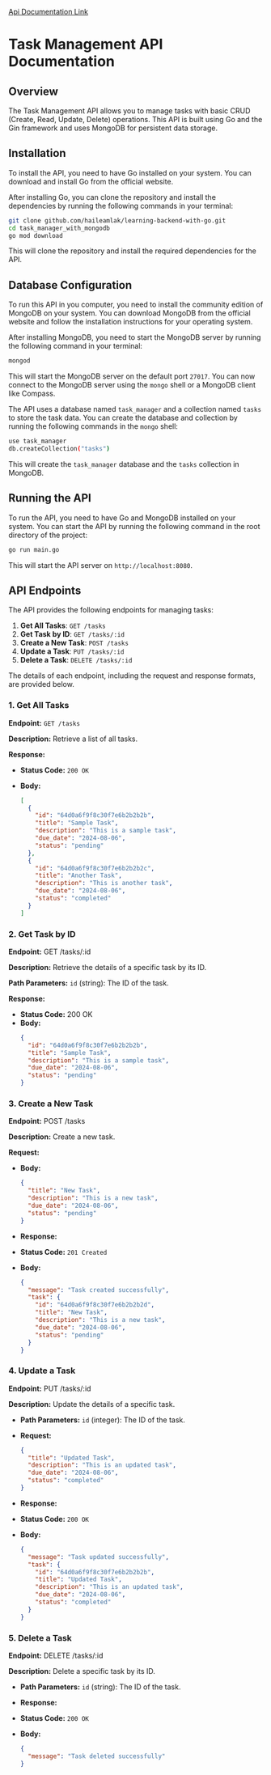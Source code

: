 [Api Documentation Link](https://documenter.getpostman.com/view/37482165/2sA3s7joxN)

# Task Management API Documentation

## Overview

The Task Management API allows you to manage tasks with basic CRUD (Create, Read, Update, Delete) operations. This API is built using Go and the Gin framework and uses MongoDB for persistent data storage.

## Installation

To install the API, you need to have Go installed on your system. You can download and install Go from the official website.

After installing Go, you can clone the repository and install the dependencies by running the following commands in your terminal:

```bash
git clone github.com/haileamlak/learning-backend-with-go.git
cd task_manager_with_mongodb
go mod download
```

This will clone the repository and install the required dependencies for the API.


## Database Configuration

To run this API in you computer, you need to install the community edition of MongoDB on your system. You can download MongoDB from the official website and follow the installation     instructions for your operating system.

After installing MongoDB, you need to start the MongoDB server by running the following command in your terminal:

```bash
mongod
```

This will start the MongoDB server on the default port `27017`. You can now connect to the MongoDB server using the `mongo` shell or a MongoDB client like Compass.

The API uses a database named `task_manager` and a collection named `tasks` to store the task data. You can create the database and collection by running the following commands in the `mongo` shell:

```bash
use task_manager
db.createCollection("tasks")
```

This will create the `task_manager` database and the `tasks` collection in MongoDB.

## Running the API

To run the API, you need to have Go and MongoDB installed on your system. You can start the API by running the following command in the root directory of the project:

```bash
go run main.go
```

This will start the API server on `http://localhost:8080`.

## API Endpoints

The API provides the following endpoints for managing tasks:

1. **Get All Tasks**: `GET /tasks`
2. **Get Task by ID**: `GET /tasks/:id`
3. **Create a New Task**: `POST /tasks`
4. **Update a Task**: `PUT /tasks/:id`
5. **Delete a Task**: `DELETE /tasks/:id`

The details of each endpoint, including the request and response formats, are provided below.

### 1. Get All Tasks

**Endpoint:** `GET /tasks`

**Description:** Retrieve a list of all tasks.

**Response:**

- **Status Code:** `200 OK`
- **Body:**

  ```json
  [
    {
      "id": "64d0a6f9f8c30f7e6b2b2b2b",
      "title": "Sample Task",
      "description": "This is a sample task",
      "due_date": "2024-08-06",
      "status": "pending"
    },
    {
      "id": "64d0a6f9f8c30f7e6b2b2b2c",
      "title": "Another Task",
      "description": "This is another task",
      "due_date": "2024-08-06",
      "status": "completed"
    }
  ]
  ```

### 2. Get Task by ID

**Endpoint:** GET /tasks/:id

**Description:** Retrieve the details of a specific task by its ID.

**Path Parameters:** `id` (string): The ID of the task.

**Response:**

- **Status Code:** 200 OK
- **Body:**
  ```json
  {
    "id": "64d0a6f9f8c30f7e6b2b2b2b",
    "title": "Sample Task",
    "description": "This is a sample task",
    "due_date": "2024-08-06",
    "status": "pending"
  }
  ```

### 3. Create a New Task

**Endpoint:** POST /tasks

**Description:** Create a new task.

**Request:**

- **Body:**
  ```json
  {
    "title": "New Task",
    "description": "This is a new task",
    "due_date": "2024-08-06",
    "status": "pending"
  }
  ```
- **Response:**

- **Status Code:** `201 Created`
- **Body:**

  ```json
  {
    "message": "Task created successfully",
    "task": {
      "id": "64d0a6f9f8c30f7e6b2b2b2d",
      "title": "New Task",
      "description": "This is a new task",
      "due_date": "2024-08-06",
      "status": "pending"
    }
  }
  ```

### 4. Update a Task

**Endpoint:** PUT /tasks/:id

**Description:** Update the details of a specific task.

- **Path Parameters:** `id` (integer): The ID of the task.

- **Request:**
  ```json
  {
    "title": "Updated Task",
    "description": "This is an updated task",
    "due_date": "2024-08-06",
    "status": "completed"
  }
  ```
- **Response:**

- **Status Code:** `200 OK`
- **Body:**

  ```json
  {
    "message": "Task updated successfully",
    "task": {
      "id": "64d0a6f9f8c30f7e6b2b2b2b",
      "title": "Updated Task",
      "description": "This is an updated task",
      "due_date": "2024-08-06",
      "status": "completed"
    }
  }
  ```

### 5. Delete a Task

**Endpoint:** DELETE /tasks/:id

**Description:** Delete a specific task by its ID.

- **Path Parameters:** `id` (string): The ID of the task.

- **Response:**

- **Status Code:** `200 OK`
- **Body:**
  ```json
  {
    "message": "Task deleted successfully"
  }
  ```